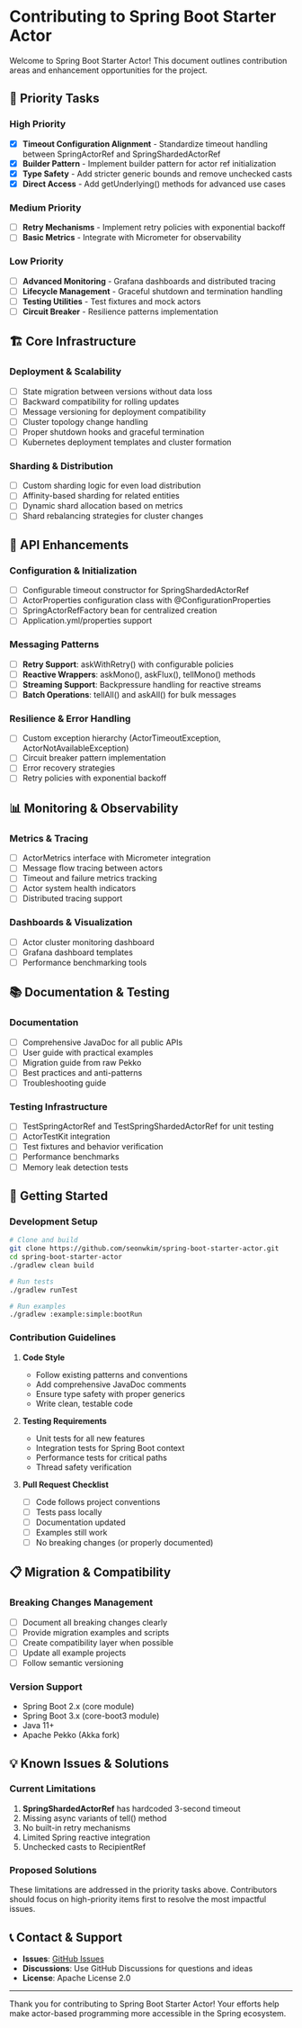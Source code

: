 # Contributing to Spring Boot Starter Actor

Welcome to Spring Boot Starter Actor! This document outlines contribution areas and enhancement opportunities for the project.

## 🎯 Priority Tasks

### High Priority
- [x] **Timeout Configuration Alignment** - Standardize timeout handling between SpringActorRef and SpringShardedActorRef
- [x] **Builder Pattern** - Implement builder pattern for actor ref initialization
- [x] **Type Safety** - Add stricter generic bounds and remove unchecked casts
- [x] **Direct Access** - Add getUnderlying() methods for advanced use cases

### Medium Priority
- [ ] **Retry Mechanisms** - Implement retry policies with exponential backoff
- [ ] **Basic Metrics** - Integrate with Micrometer for observability

### Low Priority
- [ ] **Advanced Monitoring** - Grafana dashboards and distributed tracing
- [ ] **Lifecycle Management** - Graceful shutdown and termination handling
- [ ] **Testing Utilities** - Test fixtures and mock actors
- [ ] **Circuit Breaker** - Resilience patterns implementation

## 🏗️ Core Infrastructure

### Deployment & Scalability
- [ ] State migration between versions without data loss
- [ ] Backward compatibility for rolling updates
- [ ] Message versioning for deployment compatibility
- [ ] Cluster topology change handling
- [ ] Proper shutdown hooks and graceful termination
- [ ] Kubernetes deployment templates and cluster formation

### Sharding & Distribution
- [ ] Custom sharding logic for even load distribution
- [ ] Affinity-based sharding for related entities
- [ ] Dynamic shard allocation based on metrics
- [ ] Shard rebalancing strategies for cluster changes

## 🔧 API Enhancements

### Configuration & Initialization
- [ ] Configurable timeout constructor for SpringShardedActorRef
- [ ] ActorProperties configuration class with @ConfigurationProperties
- [ ] SpringActorRefFactory bean for centralized creation
- [ ] Application.yml/properties support

### Messaging Patterns
- [ ] **Retry Support**: askWithRetry() with configurable policies
- [ ] **Reactive Wrappers**: askMono(), askFlux(), tellMono() methods
- [ ] **Streaming Support**: Backpressure handling for reactive streams
- [ ] **Batch Operations**: tellAll() and askAll() for bulk messages

### Resilience & Error Handling
- [ ] Custom exception hierarchy (ActorTimeoutException, ActorNotAvailableException)
- [ ] Circuit breaker pattern implementation
- [ ] Error recovery strategies
- [ ] Retry policies with exponential backoff

## 📊 Monitoring & Observability

### Metrics & Tracing
- [ ] ActorMetrics interface with Micrometer integration
- [ ] Message flow tracing between actors
- [ ] Timeout and failure metrics tracking
- [ ] Actor system health indicators
- [ ] Distributed tracing support

### Dashboards & Visualization
- [ ] Actor cluster monitoring dashboard
- [ ] Grafana dashboard templates
- [ ] Performance benchmarking tools

## 📚 Documentation & Testing

### Documentation
- [ ] Comprehensive JavaDoc for all public APIs
- [ ] User guide with practical examples
- [ ] Migration guide from raw Pekko
- [ ] Best practices and anti-patterns
- [ ] Troubleshooting guide

### Testing Infrastructure
- [ ] TestSpringActorRef and TestSpringShardedActorRef for unit testing
- [ ] ActorTestKit integration
- [ ] Test fixtures and behavior verification
- [ ] Performance benchmarks
- [ ] Memory leak detection tests

## 🚀 Getting Started

### Development Setup
```bash
# Clone and build
git clone https://github.com/seonwkim/spring-boot-starter-actor.git
cd spring-boot-starter-actor
./gradlew clean build

# Run tests
./gradlew runTest

# Run examples
./gradlew :example:simple:bootRun
```

### Contribution Guidelines

1. **Code Style**
   - Follow existing patterns and conventions
   - Add comprehensive JavaDoc comments
   - Ensure type safety with proper generics
   - Write clean, testable code

2. **Testing Requirements**
   - Unit tests for all new features
   - Integration tests for Spring Boot context
   - Performance tests for critical paths
   - Thread safety verification

3. **Pull Request Checklist**
   - [ ] Code follows project conventions
   - [ ] Tests pass locally
   - [ ] Documentation updated
   - [ ] Examples still work
   - [ ] No breaking changes (or properly documented)

## 📋 Migration & Compatibility

### Breaking Changes Management
- [ ] Document all breaking changes clearly
- [ ] Provide migration examples and scripts
- [ ] Create compatibility layer when possible
- [ ] Update all example projects
- [ ] Follow semantic versioning

### Version Support
- Spring Boot 2.x (core module)
- Spring Boot 3.x (core-boot3 module)
- Java 11+
- Apache Pekko (Akka fork)

## 💡 Known Issues & Solutions

### Current Limitations
1. **SpringShardedActorRef** has hardcoded 3-second timeout
2. Missing async variants of tell() method
3. No built-in retry mechanisms
4. Limited Spring reactive integration
5. Unchecked casts to RecipientRef

### Proposed Solutions
These limitations are addressed in the priority tasks above. Contributors should focus on high-priority items first to resolve the most impactful issues.

## 📞 Contact & Support

- **Issues**: [GitHub Issues](https://github.com/seonwkim/spring-boot-starter-actor/issues)
- **Discussions**: Use GitHub Discussions for questions and ideas
- **License**: Apache License 2.0

---

Thank you for contributing to Spring Boot Starter Actor! Your efforts help make actor-based programming more accessible in the Spring ecosystem.
